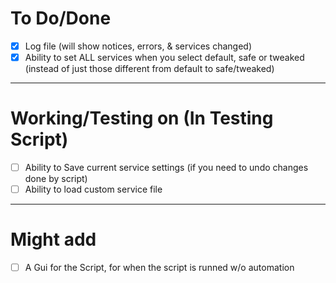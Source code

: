 # To Do/Done
- [X] Log file (will show notices, errors, & services changed)
- [X] Ability to set ALL services when you select default, safe or tweaked (instead of just those different from default to safe/tweaked)

-------------------------------------------------------------------------------------------------------------
# Working/Testing on (In Testing Script)
- [ ] Ability to Save current service settings (if you need to undo changes done by script)
- [ ] Ability to load custom service file

-------------------------------------------------------------------------------------------------------------
# Might add
- [ ] A Gui for the Script, for when the script is runned w/o automation
